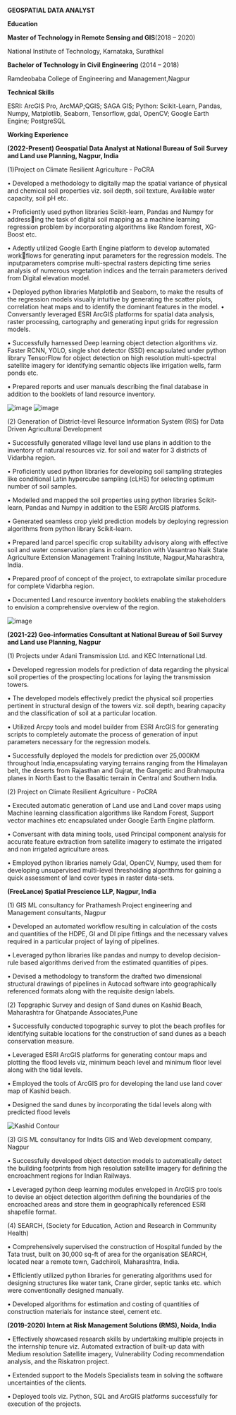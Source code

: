 **GEOSPATIAL DATA ANALYST**

**Education**

**Master of Technology in Remote Sensing and GIS**(2018 – 2020)
 
 National Institute of Technology, Karnataka, Surathkal 

**Bachelor of Technology in Civil Engineering** (2014 – 2018)

Ramdeobaba College of Engineering and Management,Nagpur 

**Technical Skills**

ESRI: ArcGIS Pro, ArcMAP;QGIS; SAGA GIS; Python: Scikit-Learn, Pandas, Numpy, Matplotlib, Seaborn, Tensorflow, gdal, OpenCV; Google Earth Engine; PostgreSQL

**Working Experience**

**(2022-Present) Geospatial Data Analyst at National Bureau of Soil Survey and Land use Planning, Nagpur, India**

(1)Project on Climate Resilient Agriculture - PoCRA

• Developed a methodology to digitally map the spatial variance of physical and chemical soil properties viz. soil depth, soil texture, Available water capacity, soil pH etc.

• Proficiently used python libraries Scikit-learn, Pandas and Numpy for addressing the task of digital soil mapping as a machine learning regression problem by incorporating algorithms like Random forest, XG-Boost etc.

• Adeptly utilized Google Earth Engine platform to develop automated workflows for generating input parameters for the regression models. The inputparameters comprise multi-spectral rasters depicting time series analysis 
  of numerous vegetation indices and the terrain parameters derived from Digital elevation model.
  
• Deployed python libraries Matplotlib and Seaborn, to make the results of the regression models visually intuitive by generating the scatter plots, correlation heat maps and to identify the dominant features in the model.
• Conversantly leveraged ESRI ArcGIS platforms for spatial data analysis, raster processing, cartography and generating input grids for regression models.

• Successfully harnessed Deep learning object detection algorithms viz. Faster RCNN, YOLO, single shot detector (SSD) encapsulated under python library TensorFlow for object detection on high resolution multi-spectral 
  satellite imagery for identifying semantic objects like irrigation wells, farm ponds etc.
  
• Prepared reports and user manuals describing the final database in addition to the booklets of land resource inventory.

![image](https://github.com/shreyasp070/Portfolio/assets/153278513/c6d08d76-e594-4c97-b5da-c6ed9fbf78d7)
![image](https://github.com/shreyasp070/Portfolio/assets/153278513/d9ac81e0-74cf-4f40-84d2-f584243fd00b)

(2) Generation of District-level Resource Information System (RIS) for Data Driven Agricultural Development

• Successfully generated village level land use plans in addition to the inventory of natural resources viz. for soil and water for 3 districts of Vidarbha region.

• Proficiently used python libraries for developing soil sampling strategies like conditional Latin hypercube sampling (cLHS) for selecting optimum number of soil samples.

• Modelled and mapped the soil properties using python libraries Scikit-learn, Pandas and Numpy in addition to the ESRI ArcGIS platforms.

• Generated seamless crop yield prediction models by deploying regression algorithms from python library Scikit-learn.

• Prepared land parcel specific crop suitability advisory along with effective soil and water conservation plans in collaboration with Vasantrao Naik State Agriculture Extension Management Training Institute, 
  Nagpur,Maharashtra, India.
  
• Prepared proof of concept of the project, to extrapolate similar procedure for complete Vidarbha region.

• Documented Land resource inventory booklets enabling the stakeholders to envision a comprehensive overview of the region.

![image](https://github.com/shreyasp070/Portfolio/assets/153278513/3b3f5cad-ea2d-4179-9cad-e0aabfe689a4)



**(2021-22) Geo-informatics Consultant at National Bureau of Soil Survey and Land use Planning, Nagpur**

(1) Projects under Adani Transmission Ltd. and KEC International Ltd.

• Developed regression models for prediction of data regarding the physical soil properties of the prospecting locations for laying the transmission towers.

• The developed models effectively predict the physical soil properties pertinent in structural design of the towers viz. soil depth, bearing capacity and the classification of soil at a particular location.

• Utilized Arcpy tools and model builder from ESRI ArcGIS for generating scripts to completely automate the process of generation of input parameters necessary for the regression models.

• Successfully deployed the models for prediction over 25,000KM throughout India,encapsulating varying terrains ranging from the Himalayan belt, the deserts from Rajasthan and Gujrat, the Gangetic and Brahmaputra planes 
  in North East to the Basaltic terrain in Central and Southern India.

(2) Project on Climate Resilient Agriculture - PoCRA

• Executed automatic generation of Land use and Land cover maps using Machine learning classification algorithms like Random Forest, Support vector machines etc encapsulated under Google Earth Engine platform.

• Conversant with data mining tools, used Principal component analysis for accurate feature extraction from satellite imagery to estimate the irrigated and non irrigated agriculture areas.

• Employed python libraries namely Gdal, OpenCV, Numpy, used them for developing unsupervised multi-level thresholding algorithms for gaining a quick assessment of land cover types in raster data-sets.

**(FreeLance) Spatial Prescience LLP, Nagpur, India**

(1) GIS ML consultancy for Prathamesh Project engineering and Management consultants, Nagpur

• Developed an automated workflow resulting in calculation of the costs and quantities of the HDPE, GI and DI pipe fittings and the necessary valves required in a particular project of laying of pipelines.

• Leveraged python libraries like pandas and numpy to develop decision-rule based algorithms derived from the estimated quantities of pipes.

• Devised a methodology to transform the drafted two dimensional structural drawings of pipelines in Autocad software into geographically referenced formats along with the requisite design labels.

(2) Topgraphic Survey and design of Sand dunes on Kashid Beach, Maharashtra for Ghatpande Associates,Pune

• Successfully conducted topographic survey to plot the beach profiles for identifying suitable locations for the construction of sand dunes as a beach conservation measure.

• Leveraged ESRI ArcGIS platforms for generating contour maps and plotting the flood levels viz, minimum beach level and minimum floor level along with the tidal levels.

• Employed the tools of ArcGIS pro for developing the land use land cover map of Kashid beach.

• Designed the sand dunes by incorporating the tidal levels along with predicted flood levels

![Kashid Contour](https://github.com/shreyasp070/Portfolio/assets/153278513/1462b6cc-8dc3-4db5-9979-f96c4d75d4d6)


(3) GIS ML consultancy for Indits GIS and Web development company, Nagpur

• Successfully developed object detection models to automatically detect the building footprints from high resolution satellite imagery for defining the encroachment regions for Indian Railways.

• Leveraged python deep learning modules enveloped in ArcGIS pro tools to devise an object detection algorithm defining the boundaries of the encroached areas and store them in geographically referenced ESRI shapefile 
  format.
  
(4) SEARCH, (Society for Education, Action and Research in Community Health)

• Comprehensively supervised the construction of Hospital funded by the Tata trust, built on 30,000 sq-ft of area for the organisation SEARCH, located near a remote town, Gadchiroli, Maharashtra, India.

• Efficiently utilized python libraries for generating algorithms used for designing structures like water tank, Crane girder, septic tanks etc. which were conventionally designed manually.

• Developed algorithms for estimation and costing of quantities of construction materials for instance steel, cement etc.

**(2019-2020) Intern at Risk Management Solutions (RMS), Noida, India**

• Effectively showcased research skills by undertaking multiple projects in the internship tenure viz. Automated extraction of built-up data with Medium resolution Satellite imagery, Vulnerability Coding recommendation 
  analysis, and the Riskatron project.
  
• Extended support to the Models Specialists team in solving the software uncertainties of the clients.

• Deployed tools viz. Python, SQL and ArcGIS platforms successfully for execution of the projects.

                 
